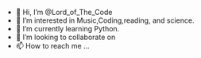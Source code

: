 - 👋 Hi, I’m @Lord_of_The_Code
- 👀 I’m interested in Music,Coding,reading, and science.
- 🌱 I’m currently learning Python.
- 💞️ I’m looking to collaborate on 
- 📫 How to reach me ...

<!---
LordofdaCode/LordofdaCode is a ✨ special ✨ repository because its `README.md` (this file) appears on your GitHub profile.
You can click the Preview link to take a look at your changes.
--->
